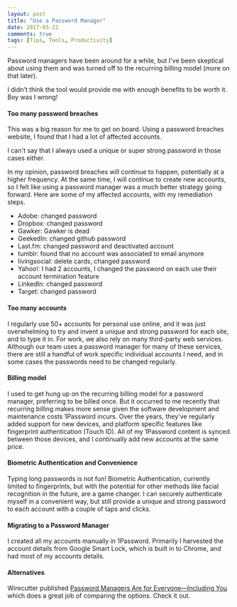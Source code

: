 ```yaml
---
layout: post
title: "Use a Password Manager"
date: 2017-03-22
comments: true
tags: [Tips, Tools, Productivity]
---
```


Password managers have been around for a while, but I've been skeptical about using them and was turned off to the recurring billing model (more on that later).

I didn't think the tool would provide me with enough benefits to be worth it. Boy was I wrong!

#### Too many password breaches

This was a big reason for me to get on board. Using a password breaches website, I found that I had a lot of affected accounts.

I can't say that I always used a unique or super strong password in those cases either.

In my opinion, password breaches will continue to happen, potentially at a higher frequency. At the same time, I will continue to create new accounts, so I felt like using a password manager was a much better strategy going forward. Here are some of my affected accounts, with my remediation steps.

 * Adobe: changed password
 * Dropbox: changed password
 * Gawker: Gawker is dead
 * GeekedIn: changed github password
 * Last.fm: changed password and deactivated account
 * tumblr: found that no account was associated to email anymore
 * livingsocial: delete cards, changed password
 * Yahoo!: I had 2 accounts, I changed the password on each use their account termination feature
 * LinkedIn: changed password
 * Target: changed password

#### Too many accounts

I regularly use 50+ accounts for personal use online, and it was just overwhelming to try and invent a unique and strong password for each site, and to type it in. For work, we also rely on many third-party web services. Although our team uses a password manager for many of these services, there are still a handful of work specific individual accounts I need, and in some cases the passwords need to be changed regularly.

#### Billing model

I used to get hung up on the recurring billing model for a password manager, preferring to be billed once. But it occurred to me recently that recurring billing makes more sense given the software development and maintenance costs 1Password incurs. Over the years, they've regularly added support for new devices, and platform specific features like fingerprint authentication (Touch ID). All of my 1Password content is synced between those devices, and I continually add new accounts at the same price.

#### Biometric Authentication and Convenience

Typing long passwords is not fun! Biometric Authentication, currently limited to fingerprints, but with the potential for other methods like facial recognition in the future, are a game changer. I can securely authenticate myself in a convenient way, but still provide a unique and strong password to each account with a couple of taps and clicks.

#### Migrating to a Password Manager

I created all my accounts manually in 1Password. Primarily I harvested the account details from Google Smart Lock, which is built in to Chrome, and had most of my accounts details.

#### Alternatives

Wirecutter published 
[Password Managers Are for Everyone—Including You](http://thewirecutter.com/blog/password-managers-are-for-everyone-including-you/) which does a great job of comparing the options. Check it out.
